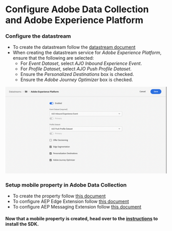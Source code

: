 #  Configure Adobe Data Collection and Adobe Experience Platform

### Configure the datastream

- To create the datastream follow the [datastream document](https://aep-sdks.gitbook.io/docs/getting-started/configure-datastreams)
- When creating the datastream service for *Adobe Experience Platform*, ensure that the following are selected:
    * For *Event Dataset*, select *AJO Inbound Experience Event*.
    * For *Profile Dataset*, select *AJO Push Profile Dataset*.
    * Ensure the *Personalized Destinations* box is checked.
    * Ensure the *Adobe Journey Optimizer* box is checked.

![Datastream](./../assets/edge-config.png)

### Setup mobile property in Adobe Data Collection

- To create the property follow [this document](https://aep-sdks.gitbook.io/docs/getting-started/create-a-mobile-property)
- To configure AEP Edge Extension follow [this document](https://aep-sdks.gitbook.io/docs/foundation-extensions/experience-platform-extension)
- To configure AEP Messaging Extension follow [this document](https://aep-sdks.gitbook.io/docs/using-mobile-extensions/adobe-journey-optimizer)

#### Now that a mobile property is created, head over to the [instructions](./setup-sdk.md) to install the SDK.
